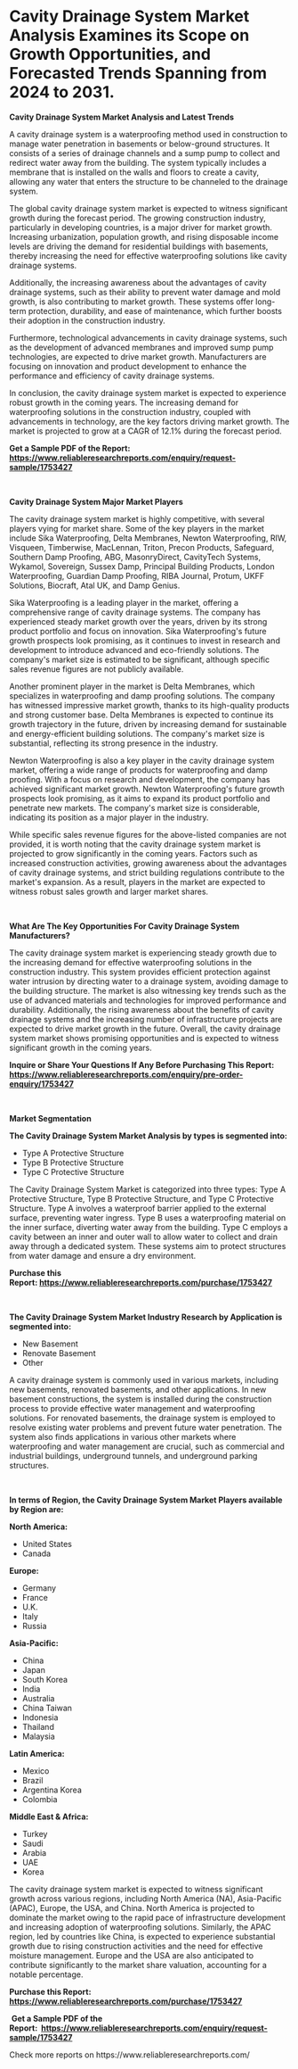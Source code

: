 <p><h1>Cavity Drainage System Market Analysis Examines its Scope on Growth Opportunities, and Forecasted Trends Spanning from 2024 to 2031.</h1></p><p><strong>Cavity Drainage System Market Analysis and Latest Trends</strong></p>
<p><p>A cavity drainage system is a waterproofing method used in construction to manage water penetration in basements or below-ground structures. It consists of a series of drainage channels and a sump pump to collect and redirect water away from the building. The system typically includes a membrane that is installed on the walls and floors to create a cavity, allowing any water that enters the structure to be channeled to the drainage system.</p><p>The global cavity drainage system market is expected to witness significant growth during the forecast period. The growing construction industry, particularly in developing countries, is a major driver for market growth. Increasing urbanization, population growth, and rising disposable income levels are driving the demand for residential buildings with basements, thereby increasing the need for effective waterproofing solutions like cavity drainage systems.</p><p>Additionally, the increasing awareness about the advantages of cavity drainage systems, such as their ability to prevent water damage and mold growth, is also contributing to market growth. These systems offer long-term protection, durability, and ease of maintenance, which further boosts their adoption in the construction industry.</p><p>Furthermore, technological advancements in cavity drainage systems, such as the development of advanced membranes and improved sump pump technologies, are expected to drive market growth. Manufacturers are focusing on innovation and product development to enhance the performance and efficiency of cavity drainage systems.</p><p>In conclusion, the cavity drainage system market is expected to experience robust growth in the coming years. The increasing demand for waterproofing solutions in the construction industry, coupled with advancements in technology, are the key factors driving market growth. The market is projected to grow at a CAGR of 12.1% during the forecast period.</p></p>
<p><strong>Get a Sample PDF of the Report:&nbsp; <a href="https://www.reliableresearchreports.com/enquiry/request-sample/1753427">https://www.reliableresearchreports.com/enquiry/request-sample/1753427</a></strong></p>
<p>&nbsp;</p>
<p><strong>Cavity Drainage System Major Market Players</strong></p>
<p><p>The cavity drainage system market is highly competitive, with several players vying for market share. Some of the key players in the market include Sika Waterproofing, Delta Membranes, Newton Waterproofing, RIW, Visqueen, Timberwise, MacLennan, Triton, Precon Products, Safeguard, Southern Damp Proofing, ABG, MasonryDirect, CavityTech Systems, Wykamol, Sovereign, Sussex Damp, Principal Building Products, London Waterproofing, Guardian Damp Proofing, RIBA Journal, Protum, UKFF Solutions, Biocraft, Atal UK, and Damp Genius.</p><p>Sika Waterproofing is a leading player in the market, offering a comprehensive range of cavity drainage systems. The company has experienced steady market growth over the years, driven by its strong product portfolio and focus on innovation. Sika Waterproofing's future growth prospects look promising, as it continues to invest in research and development to introduce advanced and eco-friendly solutions. The company's market size is estimated to be significant, although specific sales revenue figures are not publicly available.</p><p>Another prominent player in the market is Delta Membranes, which specializes in waterproofing and damp proofing solutions. The company has witnessed impressive market growth, thanks to its high-quality products and strong customer base. Delta Membranes is expected to continue its growth trajectory in the future, driven by increasing demand for sustainable and energy-efficient building solutions. The company's market size is substantial, reflecting its strong presence in the industry.</p><p>Newton Waterproofing is also a key player in the cavity drainage system market, offering a wide range of products for waterproofing and damp proofing. With a focus on research and development, the company has achieved significant market growth. Newton Waterproofing's future growth prospects look promising, as it aims to expand its product portfolio and penetrate new markets. The company's market size is considerable, indicating its position as a major player in the industry.</p><p>While specific sales revenue figures for the above-listed companies are not provided, it is worth noting that the cavity drainage system market is projected to grow significantly in the coming years. Factors such as increased construction activities, growing awareness about the advantages of cavity drainage systems, and strict building regulations contribute to the market's expansion. As a result, players in the market are expected to witness robust sales growth and larger market shares.</p></p>
<p>&nbsp;</p>
<p><strong>What Are The Key Opportunities For Cavity Drainage System Manufacturers?</strong></p>
<p><p>The cavity drainage system market is experiencing steady growth due to the increasing demand for effective waterproofing solutions in the construction industry. This system provides efficient protection against water intrusion by directing water to a drainage system, avoiding damage to the building structure. The market is also witnessing key trends such as the use of advanced materials and technologies for improved performance and durability. Additionally, the rising awareness about the benefits of cavity drainage systems and the increasing number of infrastructure projects are expected to drive market growth in the future. Overall, the cavity drainage system market shows promising opportunities and is expected to witness significant growth in the coming years.</p></p>
<p><strong>Inquire or Share Your Questions If Any Before Purchasing This Report: <a href="https://www.reliableresearchreports.com/enquiry/pre-order-enquiry/1753427">https://www.reliableresearchreports.com/enquiry/pre-order-enquiry/1753427</a></strong></p>
<p>&nbsp;</p>
<p><strong>Market Segmentation</strong></p>
<p><strong>The Cavity Drainage System Market Analysis by types is segmented into:</strong></p>
<p><ul><li>Type A Protective Structure</li><li>Type B Protective Structure</li><li>Type C Protective Structure</li></ul></p>
<p><p>The Cavity Drainage System Market is categorized into three types: Type A Protective Structure, Type B Protective Structure, and Type C Protective Structure. Type A involves a waterproof barrier applied to the external surface, preventing water ingress. Type B uses a waterproofing material on the inner surface, diverting water away from the building. Type C employs a cavity between an inner and outer wall to allow water to collect and drain away through a dedicated system. These systems aim to protect structures from water damage and ensure a dry environment.</p></p>
<p><strong>Purchase this Report:&nbsp;<a href="https://www.reliableresearchreports.com/purchase/1753427">https://www.reliableresearchreports.com/purchase/1753427</a></strong></p>
<p>&nbsp;</p>
<p><strong>The Cavity Drainage System Market Industry Research by Application is segmented into:</strong></p>
<p><ul><li>New Basement</li><li>Renovate Basement</li><li>Other</li></ul></p>
<p><p>A cavity drainage system is commonly used in various markets, including new basements, renovated basements, and other applications. In new basement constructions, the system is installed during the construction process to provide effective water management and waterproofing solutions. For renovated basements, the drainage system is employed to resolve existing water problems and prevent future water penetration. The system also finds applications in various other markets where waterproofing and water management are crucial, such as commercial and industrial buildings, underground tunnels, and underground parking structures.</p></p>
<p>&nbsp;</p>
<p><strong>In terms of Region, the Cavity Drainage System Market Players available by Region are:</strong></p>
<p>
    <p> <strong> North America: </strong>
        <ul>
            <li>United States</li>
            <li>Canada</li>
        </ul>
        </p> 
    <p> <strong> Europe: </strong>
        <ul>
            <li>Germany</li>
            <li>France</li>
            <li>U.K.</li>
            <li>Italy</li>
            <li>Russia</li>
        </ul>
        </p> 
    <p> <strong> Asia-Pacific: </strong>
        <ul>
            <li>China</li>
            <li>Japan</li>
            <li>South Korea</li>
            <li>India</li>
            <li>Australia</li>
            <li>China Taiwan</li>
            <li>Indonesia</li>
            <li>Thailand</li>
            <li>Malaysia</li>
        </ul>
        </p> 
    <p> <strong> Latin America: </strong>
        <ul>
            <li>Mexico</li>
            <li>Brazil</li>
            <li>Argentina Korea</li>
            <li>Colombia</li>
        </ul>
        </p> 
    <p> <strong> Middle East & Africa: </strong>
        <ul>
            <li>Turkey</li>
            <li>Saudi</li>
            <li>Arabia</li>
            <li>UAE</li>
            <li>Korea</li>
        </ul>
    </p>
    </p>
<p><p>The cavity drainage system market is expected to witness significant growth across various regions, including North America (NA), Asia-Pacific (APAC), Europe, the USA, and China. North America is projected to dominate the market owing to the rapid pace of infrastructure development and increasing adoption of waterproofing solutions. Similarly, the APAC region, led by countries like China, is expected to experience substantial growth due to rising construction activities and the need for effective moisture management. Europe and the USA are also anticipated to contribute significantly to the market share valuation, accounting for a notable percentage.</p></p>
<p><strong>Purchase this Report: <a href="https://www.reliableresearchreports.com/purchase/1753427">https://www.reliableresearchreports.com/purchase/1753427</a></strong></p>
<p>&nbsp;<strong>Get a Sample PDF of the Report:&nbsp;&nbsp;<a href="https://www.reliableresearchreports.com/enquiry/request-sample/1753427">https://www.reliableresearchreports.com/enquiry/request-sample/1753427</a></strong></p>
<p><strong></strong></p>
<p>Check more reports on https://www.reliableresearchreports.com/</p>